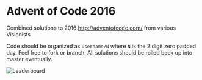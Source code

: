 # Advent of Code 2016

Combined solutions to 2016 http://adventofcode.com/ from various Visionists

Code should be organized as `username/N` where `N` is the 2 digit zero padded day. Feel free to fork or branch. All solutions should be rolled back up into master eventually.


![Leaderboard](http://visionist-advent-of-code.s3.amazonaws.com/leaderboard.png)
